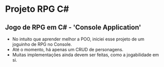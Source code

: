 # **Projeto RPG C#**
## **Jogo de RPG em C#** - 'Console Application'
  - No intuito que aprender melhor a POO, iniciei esse projeto de um joguinho de RPG no Console.
  - Até o momento, há apenas um CRUD de personagens.
  - Muitas implementações ainda devem ser feitas, como a jogabilidade em si.
